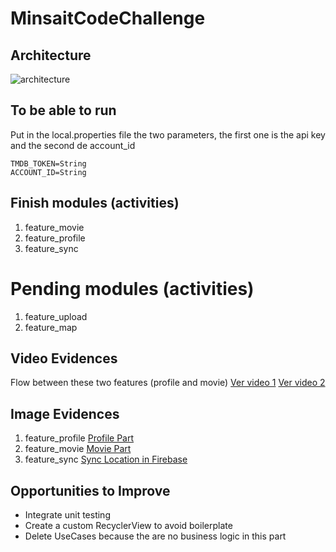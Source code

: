 # MinsaitCodeChallenge

## Architecture
![architecture](https://github.com/user-attachments/assets/59bd38ff-c903-45f6-869f-8dff2a574a3a)

## To be able to run
Put in the local.properties file the two parameters, the first one is the api key and the second de account_id
```
TMDB_TOKEN=String
ACCOUNT_ID=String
```

## Finish modules (activities)
1. feature_movie
2. feature_profile 
3. feature_sync

# Pending modules (activities)
1. feature_upload
2. feature_map

## Video Evidences
Flow between these two features (profile and movie)
[Ver video 1](evidences/fetchData.webm)
[Ver video 2](evidences/getLocalData.webm)

## Image Evidences
1. feature_profile
[Profile Part](evidences/profile.png)
2. feature_movie
[Movie Part](evidences/movie.png)
3. feature_sync
[Sync Location in Firebase](evidences/Firestore-Locations.png)

## Opportunities to Improve
- Integrate unit testing
- Create a custom RecyclerView to avoid boilerplate
- Delete UseCases because the are no business logic in this part
